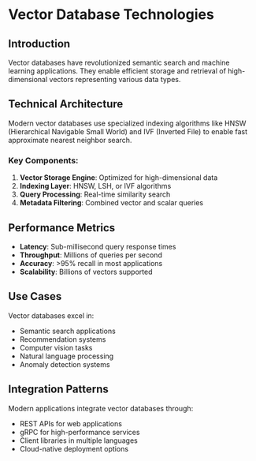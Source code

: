 # Vector Database Technologies

## Introduction
Vector databases have revolutionized semantic search and machine learning applications. They enable efficient storage and retrieval of high-dimensional vectors representing various data types.

## Technical Architecture
Modern vector databases use specialized indexing algorithms like HNSW (Hierarchical Navigable Small World) and IVF (Inverted File) to enable fast approximate nearest neighbor search.

### Key Components:
1. **Vector Storage Engine**: Optimized for high-dimensional data
2. **Indexing Layer**: HNSW, LSH, or IVF algorithms
3. **Query Processing**: Real-time similarity search
4. **Metadata Filtering**: Combined vector and scalar queries

## Performance Metrics
- **Latency**: Sub-millisecond query response times
- **Throughput**: Millions of queries per second
- **Accuracy**: >95% recall in most applications
- **Scalability**: Billions of vectors supported

## Use Cases
Vector databases excel in:
- Semantic search applications
- Recommendation systems
- Computer vision tasks
- Natural language processing
- Anomaly detection systems

## Integration Patterns
Modern applications integrate vector databases through:
- REST APIs for web applications
- gRPC for high-performance services
- Client libraries in multiple languages
- Cloud-native deployment options